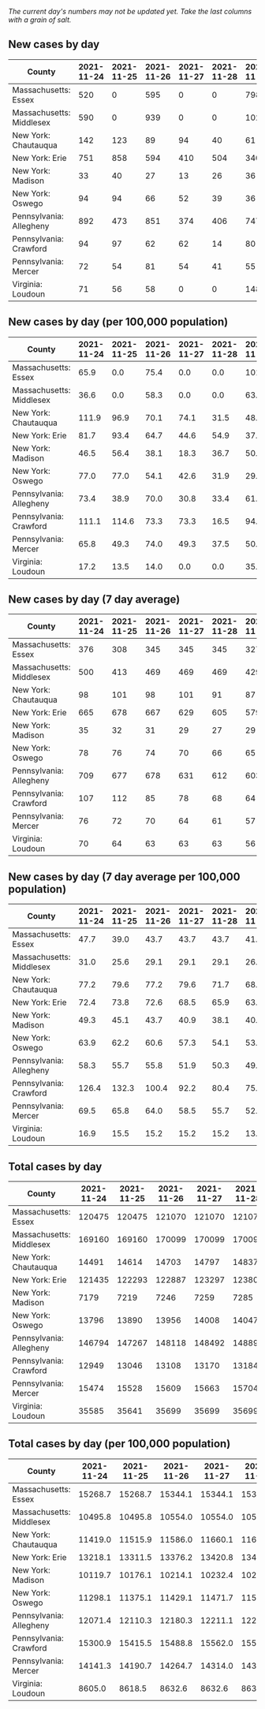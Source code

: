 _The current day's numbers may not be updated yet. Take the last columns with a grain of salt._
## New cases by day

| County | 2021-11-24 | 2021-11-25 | 2021-11-26 | 2021-11-27 | 2021-11-28 | 2021-11-29 | 2021-11-30 |
| --- | --- | --- | --- | --- | --- | --- | --- |
| Massachusetts: Essex | 520 | 0 | 595 | 0 | 0 | 798 | 434 |
| Massachusetts: Middlesex | 590 | 0 | 939 | 0 | 0 | 1027 | 606 |
| New York: Chautauqua | 142 | 123 | 89 | 94 | 40 | 61 |  |
| New York: Erie | 751 | 858 | 594 | 410 | 504 | 340 |  |
| New York: Madison | 33 | 40 | 27 | 13 | 26 | 36 |  |
| New York: Oswego | 94 | 94 | 66 | 52 | 39 | 36 |  |
| Pennsylvania: Allegheny | 892 | 473 | 851 | 374 | 406 | 747 | 534 |
| Pennsylvania: Crawford | 94 | 97 | 62 | 62 | 14 | 80 | 49 |
| Pennsylvania: Mercer | 72 | 54 | 81 | 54 | 41 | 55 | 73 |
| Virginia: Loudoun | 71 | 56 | 58 | 0 | 0 | 148 | 87 |

## New cases by day (per 100,000 population)

| County | 2021-11-24 | 2021-11-25 | 2021-11-26 | 2021-11-27 | 2021-11-28 | 2021-11-29 | 2021-11-30 |
| --- | --- | --- | --- | --- | --- | --- | --- |
| Massachusetts: Essex | 65.9 | 0.0 | 75.4 | 0.0 | 0.0 | 101.1 | 55.0 |
| Massachusetts: Middlesex | 36.6 | 0.0 | 58.3 | 0.0 | 0.0 | 63.7 | 37.6 |
| New York: Chautauqua | 111.9 | 96.9 | 70.1 | 74.1 | 31.5 | 48.1 |  |
| New York: Erie | 81.7 | 93.4 | 64.7 | 44.6 | 54.9 | 37.0 |  |
| New York: Madison | 46.5 | 56.4 | 38.1 | 18.3 | 36.7 | 50.7 |  |
| New York: Oswego | 77.0 | 77.0 | 54.1 | 42.6 | 31.9 | 29.5 |  |
| Pennsylvania: Allegheny | 73.4 | 38.9 | 70.0 | 30.8 | 33.4 | 61.4 | 43.9 |
| Pennsylvania: Crawford | 111.1 | 114.6 | 73.3 | 73.3 | 16.5 | 94.5 | 57.9 |
| Pennsylvania: Mercer | 65.8 | 49.3 | 74.0 | 49.3 | 37.5 | 50.3 | 66.7 |
| Virginia: Loudoun | 17.2 | 13.5 | 14.0 | 0.0 | 0.0 | 35.8 | 21.0 |

## New cases by day (7 day average)

| County | 2021-11-24 | 2021-11-25 | 2021-11-26 | 2021-11-27 | 2021-11-28 | 2021-11-29 | 2021-11-30 |
| --- | --- | --- | --- | --- | --- | --- | --- |
| Massachusetts: Essex | 376 | 308 | 345 | 345 | 345 | 327 | 335 |
| Massachusetts: Middlesex | 500 | 413 | 469 | 469 | 469 | 429 | 452 |
| New York: Chautauqua | 98 | 101 | 98 | 101 | 91 | 87 |  |
| New York: Erie | 665 | 678 | 667 | 629 | 605 | 579 |  |
| New York: Madison | 35 | 32 | 31 | 29 | 27 | 29 |  |
| New York: Oswego | 78 | 76 | 74 | 70 | 66 | 65 |  |
| Pennsylvania: Allegheny | 709 | 677 | 678 | 631 | 612 | 603 | 611 |
| Pennsylvania: Crawford | 107 | 112 | 85 | 78 | 68 | 64 | 65 |
| Pennsylvania: Mercer | 76 | 72 | 70 | 64 | 61 | 57 | 61 |
| Virginia: Loudoun | 70 | 64 | 63 | 63 | 63 | 56 | 60 |

## New cases by day (7 day average per 100,000 population)

| County | 2021-11-24 | 2021-11-25 | 2021-11-26 | 2021-11-27 | 2021-11-28 | 2021-11-29 | 2021-11-30 |
| --- | --- | --- | --- | --- | --- | --- | --- |
| Massachusetts: Essex | 47.7 | 39.0 | 43.7 | 43.7 | 43.7 | 41.4 | 42.5 |
| Massachusetts: Middlesex | 31.0 | 25.6 | 29.1 | 29.1 | 29.1 | 26.6 | 28.0 |
| New York: Chautauqua | 77.2 | 79.6 | 77.2 | 79.6 | 71.7 | 68.6 |  |
| New York: Erie | 72.4 | 73.8 | 72.6 | 68.5 | 65.9 | 63.0 |  |
| New York: Madison | 49.3 | 45.1 | 43.7 | 40.9 | 38.1 | 40.9 |  |
| New York: Oswego | 63.9 | 62.2 | 60.6 | 57.3 | 54.1 | 53.2 |  |
| Pennsylvania: Allegheny | 58.3 | 55.7 | 55.8 | 51.9 | 50.3 | 49.6 | 50.2 |
| Pennsylvania: Crawford | 126.4 | 132.3 | 100.4 | 92.2 | 80.4 | 75.6 | 76.8 |
| Pennsylvania: Mercer | 69.5 | 65.8 | 64.0 | 58.5 | 55.7 | 52.1 | 55.7 |
| Virginia: Loudoun | 16.9 | 15.5 | 15.2 | 15.2 | 15.2 | 13.5 | 14.5 |

## Total cases by day

| County | 2021-11-24 | 2021-11-25 | 2021-11-26 | 2021-11-27 | 2021-11-28 | 2021-11-29 | 2021-11-30 |
| --- | --- | --- | --- | --- | --- | --- | --- |
| Massachusetts: Essex | 120475 | 120475 | 121070 | 121070 | 121070 | 121868 | 122302 |
| Massachusetts: Middlesex | 169160 | 169160 | 170099 | 170099 | 170099 | 171126 | 171732 |
| New York: Chautauqua | 14491 | 14614 | 14703 | 14797 | 14837 | 14898 |  |
| New York: Erie | 121435 | 122293 | 122887 | 123297 | 123801 | 124141 |  |
| New York: Madison | 7179 | 7219 | 7246 | 7259 | 7285 | 7321 |  |
| New York: Oswego | 13796 | 13890 | 13956 | 14008 | 14047 | 14083 |  |
| Pennsylvania: Allegheny | 146794 | 147267 | 148118 | 148492 | 148898 | 149645 | 150179 |
| Pennsylvania: Crawford | 12949 | 13046 | 13108 | 13170 | 13184 | 13264 | 13313 |
| Pennsylvania: Mercer | 15474 | 15528 | 15609 | 15663 | 15704 | 15759 | 15832 |
| Virginia: Loudoun | 35585 | 35641 | 35699 | 35699 | 35699 | 35847 | 35934 |

## Total cases by day (per 100,000 population)

| County | 2021-11-24 | 2021-11-25 | 2021-11-26 | 2021-11-27 | 2021-11-28 | 2021-11-29 | 2021-11-30 |
| --- | --- | --- | --- | --- | --- | --- | --- |
| Massachusetts: Essex | 15268.7 | 15268.7 | 15344.1 | 15344.1 | 15344.1 | 15445.2 | 15500.2 |
| Massachusetts: Middlesex | 10495.8 | 10495.8 | 10554.0 | 10554.0 | 10554.0 | 10617.7 | 10655.3 |
| New York: Chautauqua | 11419.0 | 11515.9 | 11586.0 | 11660.1 | 11691.6 | 11739.7 |  |
| New York: Erie | 13218.1 | 13311.5 | 13376.2 | 13420.8 | 13475.6 | 13512.7 |  |
| New York: Madison | 10119.7 | 10176.1 | 10214.1 | 10232.4 | 10269.1 | 10319.8 |  |
| New York: Oswego | 11298.1 | 11375.1 | 11429.1 | 11471.7 | 11503.7 | 11533.1 |  |
| Pennsylvania: Allegheny | 12071.4 | 12110.3 | 12180.3 | 12211.1 | 12244.4 | 12305.9 | 12349.8 |
| Pennsylvania: Crawford | 15300.9 | 15415.5 | 15488.8 | 15562.0 | 15578.6 | 15673.1 | 15731.0 |
| Pennsylvania: Mercer | 14141.3 | 14190.7 | 14264.7 | 14314.0 | 14351.5 | 14401.8 | 14468.5 |
| Virginia: Loudoun | 8605.0 | 8618.5 | 8632.6 | 8632.6 | 8632.6 | 8668.3 | 8689.4 |

